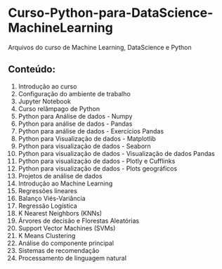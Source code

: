 # Curso-Python-para-DataScience-MachineLearning
Arquivos do curso de Machine Learning, DataScience e Python

## Conteúdo:
1. Introdução ao curso
2. Configuração do ambiente de trabalho
3. Jupyter Notebook
4. Curso relâmpago de Python
5. Python para Análise de dados - Numpy
6. Python para análise de dados - Pandas
7. Python para análise de dados - Exercícios Pandas
8. Python para Visualização de dados - Matplotlib
9. Python para visualização de dados - Seaborn
10. Python para visualização de dados - Visualização de dados Pandas
11. Python para visualização de dados - Plotly e Cufflinks
12. Python para visualização de dados - Plots geográficos
13. Projetos de análise de dados
14. Introdução ao Machine Learning
15. Regressões lineares
16. Balanço Viés-Variância
17. Regressão Logística
18. K Nearest Neighbors (KNNs)
19. Árvores de decisão e Florestas Aleatórias
20. Support Vector Machines (SVMs)
21. K Means Clustering
22. Análise do componente principal
23. Sistemas de recomendação
24. Processamento de linguagem natural
